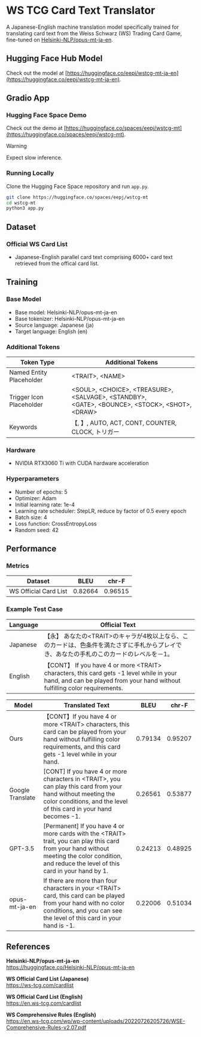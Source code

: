 # WS TCG Card Text Translator
A Japanese-English machine translation model specifically trained for translating card text from the Weiss Schwarz (WS) Trading Card Game, fine-tuned on [Helsinki-NLP/opus-mt-ja-en](https://huggingface.co/Helsinki-NLP/opus-mt-ja-en).

## Hugging Face Hub Model
Check out the model at [https://huggingface.co/eepj/wstcg-mt-ja-en](https://huggingface.co/eepj/wstcg-mt-ja-en).

## Gradio App
### Hugging Face Space Demo
Check out the demo at [https://huggingface.co/spaces/eepj/wstcg-mt](https://huggingface.co/spaces/eepj/wstcg-mt).
> [!Warning]
> Expect slow inference.

### Running Locally
Clone the Hugging Face Space repository and run `app.py`.
```bash
git clone https://huggingface.co/spaces/eepj/wstcg-mt
cd wstcg-mt
python3 app.py
```

## Dataset
### Official WS Card List
* Japanese-English parallel card text comprising 6000+ card text retrieved from the offical card list.

## Training
### Base Model
* Base model: Helsinki-NLP/opus-mt-ja-en
* Base tokenizer: Helsinki-NLP/opus-mt-ja-en
* Source language: Japanese (ja)
* Target language: English (en)

### Additional Tokens
|Token Type|Additional Tokens|
|----------|-----------------|
|Named Entity Placeholder|\<TRAIT\>, \<NAME\>|
|Trigger Icon Placeholder|\<SOUL\>, \<CHOICE\>, \<TREASURE\>, \<SALVAGE\>, \<STANDBY\>,<br> \<GATE\>, \<BOUNCE\>, \<STOCK\>, \<SHOT\>, \<DRAW\>|
|Keywords|【, 】, AUTO, ACT, CONT, COUNTER, CLOCK, トリガー|

### Hardware
* NVIDIA RTX3060 Ti with CUDA hardware acceleration

### Hyperparameters
* Number of epochs: 5
* Optimizer: Adam
* Initial learning rate: 1e-4
* Learning rate scheduler: StepLR, reduce by factor of 0.5 every epoch
* Batch size: 4
* Loss function: CrossEntropyLoss
* Random seed: 42

## Performance
### Metrics
|Dataset|BLEU|chr-F|
|-------|------|-----|
|WS Official Card List|0.82664|0.96515|

### Example Test Case
|Language|Official Text|
|--------|-------------|
|Japanese|【永】 あなたの\<TRAIT\>のキャラが4枚以上なら、このカードは、色条件を満たさずに手札からプレイでき、あなたの手札のこのカードのレベルを－1。|
|English|【CONT】 If you have 4 or more \<TRAIT\> characters, this card gets -1 level while in your hand, and can be played from your hand without fulfilling color requirements.|

|Model|Translated Text|BLEU|chr-F|
|-----|---------------|------|-----|
|Ours|【CONT】If you have 4 or more \<TRAIT\> characters, this card can be played from your hand without fulfilling color requirements, and this card gets -1 level while in your hand.|0.79134|0.95207|
|Google Translate|[CONT] If you have 4 or more characters in \<TRAIT\>, you can play this card from your hand without meeting the color conditions, and the level of this card in your hand becomes -1.|0.26561|0.53877|
|GPT-3.5|[Permanent] If you have 4 or more cards with the \<TRAIT\> trait, you can play this card from your hand without meeting the color condition, and reduce the level of this card in your hand by 1.|0.24213|0.48925|
|opus-mt-ja-en|If there are more than four characters in your \<TRAIT\> card, this card can be played from your hand with no color conditions, and you can see the level of this card in your hand is -1.|0.22006|0.51034|

## References
**Helsinki-NLP/opus-mt-ja-en**
<br>
https://huggingface.co/Helsinki-NLP/opus-mt-ja-en

**WS Official Card List (Japanese)**
<br>
https://ws-tcg.com/cardlist

**WS Official Card List (English)**
<br>
https://en.ws-tcg.com/cardlist

**WS Comprehensive Rules (English)**
<br>
https://en.ws-tcg.com/wp/wp-content/uploads/20220726205726/WSE-Comprehensive-Rules-v2.07.pdf
